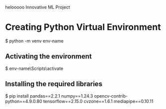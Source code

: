helooooo
Innovative ML Project

# Creating Python Virtual Environment

$ python -m venv env-name

## Activating the environment

$ env-name\Scripts\activate

## Installing the required libraries

$ pip install pandas==2.2.1 numpy==1.24.3 opencv-contrib-python==4.9.0.80 tensorflow==2.15.0 cvzone==1.6.1 mediapipe==0.10.11
